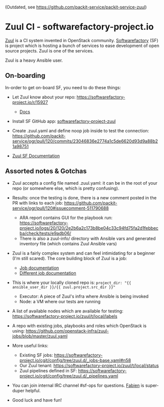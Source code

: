 (Outdated, see https://github.com/packit-service/packit-service-zuul)

# Zuul CI - softwarefactory-project.io

[Zuul](https://zuul-ci.org/) is a CI system invented in OpenStack community.
[Softwarefactory](https://softwarefactory-project.io) (SF) is project which is hosting a bunch of services to ease
development of open source projects. Zuul is one of the services.

Zuul is a heavy Ansible user.


## On-boarding

In-order to get on-board SF, you need to do these things:

* Let Zuul know about your repo: https://softwarefactory-project.io/r/15927
  * [Docs](https://ansible.softwarefactory-project.io/docs/user/config_repo.html#config-repo)

* Install SF GitHub app: [softwarefactory-project-zuul](https://github.com/apps/softwarefactory-project-zuul)

* Create .zuul.yaml and define noop job inside to test the connection: https://github.com/packit-service/ogr/pull/120/commits/23046836e2774a1c5de6620d93d9a88b21a98751

* [Zuul SF Documentation](https://ansible.softwarefactory-project.io/docs/user/zuul_user.html)


## Assorted notes & Gotchas

* Zuul accepts a config file named .zuul.yaml: it can be in the root of your repo (or somewhere else, which is pretty confusing).

* Results: once the testing is done, there is a new comment posted in the PR with links to each job: https://github.com/packit-service/ogr/pull/120#issuecomment-511790688
  * ARA report contains GUI for the playbook run: https://softwarefactory-project.io/logs/20/120/2e2b6a2c173b8be04c33c94fd75fa2d1febbecba/check/tests/e9adb06/
  * There is also a zuul-info/ directory with Ansible vars and generated inventory file (which contains Zuul Ansible vars)

* Zuul is a fairly complex system and can feel intimidating for a beginner (I'm still scared). The core building block of Zuul is a job:
  * [Job documentation](https://zuul-ci.org/docs/zuul/user/config.html#job)
  * [Different job documentation](https://zuul-ci.org/docs/zuul/user/jobs.html#job-content)

* This is where your locally cloned repo is: `project_dir: "{{ ansible_user_dir }}/{{ zuul.project.src_dir }}"`
  * Executor: A piece of Zuul's infra where Ansible is being invoked
  * Node: a VM where our tests are running

* A list of available nodes which are available for testing: https://softwarefactory-project.io/zuul/t/local/labels

* A repo with existing jobs, playbooks and roles which OpenStack is using: https://github.com/openstack-infra/zuul-jobs/blob/master/zuul.yaml

* More useful links:
  * Existing SF jobs: https://softwarefactory-project.io/cgit/config/tree/zuul.d/_jobs-base.yaml#n58
  * Our Zuul tenant: https://softwarefactory-project.io/zuul/t/local/status
  * Zuul pipelines defined in SF: https://softwarefactory-project.io/cgit/config/tree/zuul.d/_pipelines.yaml

* You can join internal IRC channel #sf-ops for questions. [Fabien](https://github.com/morucci) is super-duper helpful.

* Good luck and have fun!

